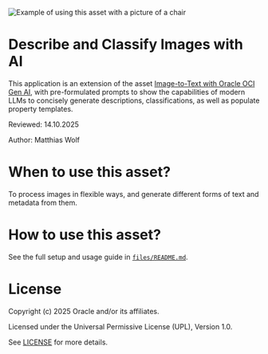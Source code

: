 ![Example of using this asset with a picture of a chair](files/images/example.jpg)

# Describe and Classify Images with AI

This application is an extension of the asset
[Image-to-Text with Oracle OCI Gen AI](../image-to-text),
with pre-formulated prompts to show the capabilities of modern LLMs to
concisely generate descriptions, classifications, as well as populate property
templates.

Reviewed: 14.10.2025

Author: Matthias Wolf

# When to use this asset?

To process images in flexible ways, and generate different forms of text and
metadata from them.

# How to use this asset?
 
See the full setup and usage guide in [`files/README.md`](./files/README.md).

# License
 
Copyright (c) 2025 Oracle and/or its affiliates.
 
Licensed under the Universal Permissive License (UPL), Version 1.0.
 
See [LICENSE](LICENSE) for more details.
